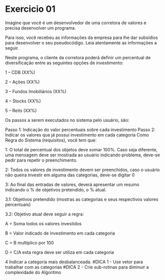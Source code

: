 # Exercicio 01
Imagine que você é um desenvolvedor de uma corretora de valores e precisa desenvolver um programa.

Para isso, você recebeu as informações da empresa para lhe dar subsídios para desenvolver o seu pseudocódigo. Leia atentamente as informações a seguir.

Neste programa, o cliente da corretora poderá definir um percentual de diversificação entre as seguintes opções de investimento:

1 – CDB (XX%)

2 – Ações (XX%)

3 – Fundos Imobiliários (XX%)

4 – Stocks (XX%)

5 – Reits (XX%)

Os passos a serem executados no sistema pelo usuário, são:

Passo 1: Indicação do valor percentuais sobre cada investimento
Passo 2: Indicar os valores que já possui investimento em cada categoria
Como Regra do Sistema (requisitos), você tem que:

1: O total de percentual dos objetos deve somar 100%. Caso seja diferente, uma mensagem deve ser mostrada ao usuário indicando problema, deve-se pedir para repetir o preenchimento.

2: Todos os valores de investimento devem ser preenchidos, caso o usuário não queira investir em alguma das categorias, deve-se digitar 0

3: Ao final das entradas de valores, deverá apresentar um resumo indicando o % de objetivos pretendido, o % atual.

3.1: Objetivos pretendido (mostras as categorias e seus respectivos valores percentuais)

3.2: Objetivo atual deve seguir a regra:

A = Soma todos os valores investidos

B = Valor indicado de investimento em cada categoria

C = B multiplico por 100

D = C/A esta regra deve ser utiliza em cada categoria

4 Indicar a categoria mais desbalanceada.
#DICA 1 - Use vetor para trabalhar com as categorias #DICA 2 - Crie sub-rotinas para diminuir a complexidade do Algoritmo
